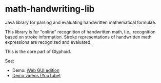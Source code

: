 # math-handwriting-lib
Java library for parsing and evaluating handwritten mathematical formulae. 

This library is for "online" recognition of handwritten math, i.e., recognition based on stroke information. Stroke representations of handwritten math expressions are recognized and evaluated. 

This is the core part of Glyphoid.

See:
* Demo: [Web GUI edition](http://scai.io/glyphoid/)
* [Demo videos (YouTube)](https://www.youtube.com/watch?v=9LFmDcpyZ0w&list=PLcUSYoM0otQi4qCaO5uzluG8ww69kgepc)
